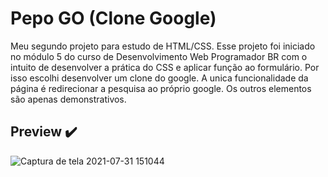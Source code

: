 # Pepo GO (Clone Google)
Meu segundo projeto para estudo de HTML/CSS. Esse projeto foi iniciado no módulo 5 do curso de Desenvolvimento Web Programador BR com o intuito de desenvolver a prática do CSS e aplicar função ao formulário. Por isso escolhi desenvolver um clone do google.
A unica funcionalidade da página é redirecionar a pesquisa ao próprio google. Os outros elementos são apenas demonstrativos.



## Preview :heavy_check_mark:
![Captura de tela 2021-07-31 151044](https://i.imgur.com/sb8tREW.png)

